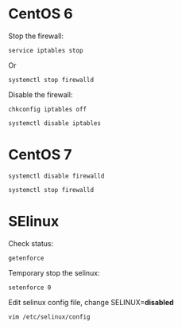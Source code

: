 # CentOS 6
Stop the firewall:
```
service iptables stop
```
Or 
```
systemctl stop firewalld
```
Disable the firewall:
```
chkconfig iptables off
```
```
systemctl disable iptables
```

# CentOS 7
```
systemctl disable firewalld
```
```
systemctl stop firewalld
```


# SElinux
Check status:
```
getenforce                
```
Temporary stop the selinux:
```
setenforce 0
```
Edit selinux config file, change SELINUX=**disabled**
```
vim /etc/selinux/config
```
